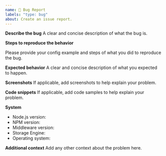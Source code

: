 ```yaml
---
name: 🐛 Bug Report
labels: "type: bug"
about: Create an issue report.
---
```


<!--
Hello 👋 Thank you for submitting an issue.

Before you start, please make sure your issue is understandable and reproducible.
To make your issue readable make sure you use valid Markdown syntax.

https://guides.github.com/features/mastering-markdown/
-->

**Describe the bug**
A clear and concise description of what the bug is.

**Steps to reproduce the behavior**

Please provide your config example and steps of what you did to reproduce the bug.

**Expected behavior**
A clear and concise description of what you expected to happen.

**Screenshots**
If applicable, add screenshots to help explain your problem.

**Code snippets**
If applicable, add code samples to help explain your problem.

**System**

- Node.js version: <!-- Please ensure you are using the Node LTS version (v12) -->
- NPM version:
- Middleware version: <!-- Please make sure you are on the latest version -->
- Storage Engine: <!-- Memory or Redis -->
- Operating system:

**Additional context**
Add any other context about the problem here.
